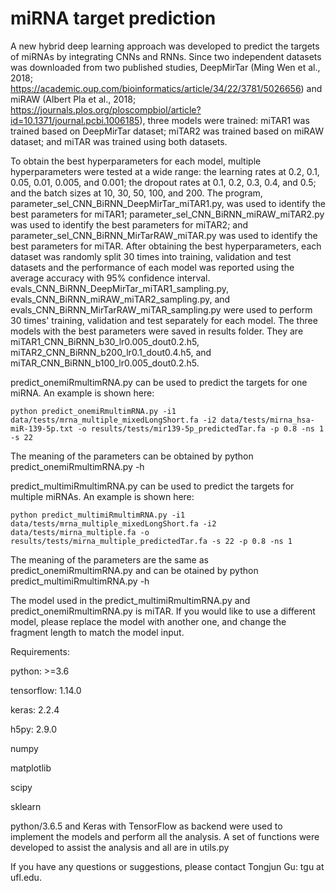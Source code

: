 # miRNA target prediction
A new hybrid deep learning approach was developed to predict the targets of miRNAs by integrating CNNs and RNNs. Since two independent datasets was downloaded from two published studies, DeepMirTar (Ming Wen et al., 2018; https://academic.oup.com/bioinformatics/article/34/22/3781/5026656) and miRAW (Albert Pla et al., 2018; https://journals.plos.org/ploscompbiol/article?id=10.1371/journal.pcbi.1006185), three models were trained: miTAR1 was trained based on DeepMirTar dataset; miTAR2 was trained based on miRAW dataset; and miTAR was trained using both datasets.


To obtain the best hyperparameters for each model, multiple hyperparameters were tested at a wide range: the learning rates at 0.2, 0.1, 0.05, 0.01, 0.005, and 0.001; the dropout rates at 0.1, 0.2, 0.3, 0.4, and 0.5; and the batch sizes at 10, 30, 50, 100, and 200. The program, parameter_sel_CNN_BiRNN_DeepMirTar_miTAR1.py, was used to identify the best parameters for miTAR1; parameter_sel_CNN_BiRNN_miRAW_miTAR2.py was used to identify the best parameters for miTAR2; and parameter_sel_CNN_BiRNN_MirTarRAW_miTAR.py was used to identify the best parameters for miTAR. After obtaining the best hyperparameters, each dataset was randomly split 30 times into training, validation and test datasets and the performance of each model was reported using the average accuracy with 95% confidence interval. evals_CNN_BiRNN_DeepMirTar_miTAR1_sampling.py, evals_CNN_BiRNN_miRAW_miTAR2_sampling.py, and evals_CNN_BiRNN_MirTarRAW_miTAR_sampling.py were used to perform 30 times' training, validation and test separately for each model. The three models with the best parameters were saved in results folder. They are miTAR1_CNN_BiRNN_b30_lr0.005_dout0.2.h5, miTAR2_CNN_BiRNN_b200_lr0.1_dout0.4.h5, and miTAR_CNN_BiRNN_b100_lr0.005_dout0.2.h5.


predict_onemiRmultimRNA.py can be used to predict the targets for one miRNA. An example is shown here:

    python predict_onemiRmultimRNA.py -i1 data/tests/mrna_multiple_mixedLongShort.fa -i2 data/tests/mirna_hsa-miR-139-5p.txt -o results/tests/mir139-5p_predictedTar.fa -p 0.8 -ns 1 -s 22 
The meaning of the parameters can be obtained by python predict_onemiRmultimRNA.py -h

predict_multimiRmultimRNA.py can be used to predict the targets for multiple miRNAs. An example is shown here: 

    python predict_multimiRmultimRNA.py -i1 data/tests/mrna_multiple_mixedLongShort.fa -i2 data/tests/mirna_multiple.fa -o results/tests/mirna_multiple_predictedTar.fa -s 22 -p 0.8 -ns 1
The meaning of the parameters are the same as predict_onemiRmultimRNA.py and can be otained by python predict_multimiRmultimRNA.py -h

The model used in the predict_multimiRmultimRNA.py and predict_onemiRmultimRNA.py is miTAR. If you would like to use a different model, please replace the model with another one, and change the fragment length to match the model input.

Requirements:

python: >=3.6

tensorflow: 1.14.0

keras: 2.2.4

h5py: 2.9.0

numpy

matplotlib

scipy

sklearn


python/3.6.5 and Keras with TensorFlow as backend were used to implement the models and perform all the analysis.
A set of functions were developed to assist the analysis and all are in utils.py

If you have any questions or suggestions, please contact Tongjun Gu: tgu at ufl.edu.
   
